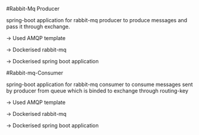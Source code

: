 #Rabbit-Mq Producer

spring-boot application for rabbit-mq producer to produce messages and pass it through exchange.

-> Used AMQP template 

-> Dockerised rabbit-mq

-> Dockerised spring boot application

#Rabbit-mq-Consumer

spring-boot application for rabbit-mq consumer to consume messages sent by producer from queue which is binded to exchange through routing-key

-> Used AMQP template 

-> Dockerised rabbit-mq

-> Dockerised spring boot application

